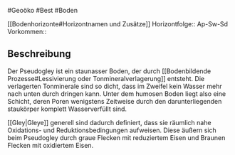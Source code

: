 #Geoöko #Best #Boden 

[[Bodenhorizonte#Horizontnamen und Zusätze]]
Horizontfolge:: Ap-Sw-Sd
Vorkommen:: 

## Beschreibung

Der Pseudogley ist ein staunasser Boden, der durch [[Bodenbildende Prozesse#Lessivierung oder Tonmineralverlagerung]] entsteht. Die verlagerten Tonminerale sind so dicht, dass im Zweifel kein Wasser mehr nach unten durch dringen kann. Unter dem humosen Boden liegt also eine Schicht, deren Poren wenigstens Zeitweise durch den darunterliegenden staukörper komplett Wasserverfüllt sind.

[[Gley|Gleye]] generell sind dadurch definiert, dass sie räumlich nahe Oxidations- und Reduktionsbedingungen aufweisen. Diese äußern sich beim Pseudogley durch graue Flecken mit reduziertem Eisen und Braunen Flecken mit oxidiertem Eisen. 